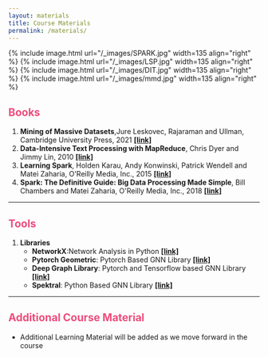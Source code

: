 ```yaml
---
layout: materials
title: Course Materials
permalink: /materials/
---
```


{% include image.html url="/_images/SPARK.jpg" width=135 align="right" %}
{% include image.html url="/_images/LSP.jpg" width=135 align="right" %}
{% include image.html url="/_images/DIT.jpg" width=135 align="right" %}
{% include image.html url="/_images/mmd.jpg" width=135 align="right" %}


<h2 style="color: #ee4c7c;"><b>Books</b></h2>

1. **Mining of Massive Datasets**,Jure Leskovec, Rajaraman and Ullman, Cambridge University Press, 2021 **[[link]](http://infolab.stanford.edu/~ullman/mmds/book.pdf)**
2. **Data-Intensive Text Processing with MapReduce**, Chris Dyer and Jimmy Lin, 2010 **[[link]](https://lintool.github.io/MapReduceAlgorithms/MapReduce-book-final.pdf)**
3. **Learning Spark**, Holden Karau, Andy Konwinski, Patrick Wendell and Matei Zaharia, O'Reilly Media, Inc., 2015 **[[link]](https://cs.famaf.unc.edu.ar/~damian/tmp/bib/Learning_Spark_Lightning-Fast_Big_Data_Analysis.pdf)**
4. **Spark: The Definitive Guide: Big Data Processing Made Simple**, Bill Chambers and Matei Zaharia, O'Reilly Media, Inc., 2018 **[[link]](https://www.oreilly.com/library/view/spark-the-definitive/9781491912201/)**

-------------------------------------------------------------------------------------------------------------------------------

<h2 style="color: #ee4c7c;"><b>Tools</b></h2>

1. **Libraries**
    - **NetworkX**:Network Analysis in Python **[[link]](https://networkx.org/)**
    - **Pytorch Geometric**: Pytorch Based GNN Library **[[link]](https://pytorch-geometric.readthedocs.io/en/latest/#)**
    - **Deep Graph Library**: Pytorch and Tensorflow based GNN Library **[[link]](https://www.dgl.ai/)**
    - **Spektral**: Python Based GNN Library **[[link]](https://graphneural.network/)**


--------------------------------------------------------------------------------------------------------------------------------

<h2 style="color: #ee4c7c;"><b>Additional Course Material</b></h2>

* Additional Learning Material will be added as we move forward in the course
